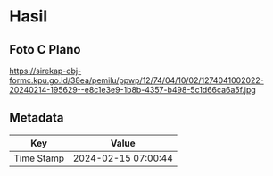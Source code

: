 # Hasil

## Foto C Plano

https://sirekap-obj-formc.kpu.go.id/38ea/pemilu/ppwp/12/74/04/10/02/1274041002022-20240214-195629--e8c1e3e9-1b8b-4357-b498-5c1d66ca6a5f.jpg


## Metadata

| Key        | Value               |
| ---------- | ------------------- |
| Time Stamp | 2024-02-15 07:00:44 |



